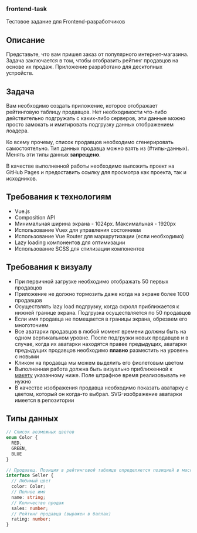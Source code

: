 ### frontend-task
Тестовое задание для Frontend-разработчиков

## Описание

Представьте, что вам пришел заказ от популярного интернет-магазина. Задача заключается в том, чтобы отобразить рейтинг продавцов на основе их продаж. Приложение разработано для десктопных устройств.

## Задача
Вам необходимо создать приложение, которое отображает рейтинговую таблицу продавцов. Нет необходимости что-либо действительно подгружать с каких-либо серверов, эти данные можно просто замокать и имитировать подгрузку данных отображением лоадера.

Ко всему прочему, список продавцов необходимо сгенерировать самостоятельно. Тип данных продавца можно взять из (#типы-данных). Менять эти типы данных **запрещено**.

В качестве выполненной работы необходимо выложить проект на GitHub Pages и предоставить ссылку для просмотра как проекта, так и исходников.

## Требования к технологиям
- Vue.js
- Composition API
- Минимальная ширина экрана - 1024px. Максимальная - 1920px
- Использование Vuex для управления состоянием
- Использование Vue Router для маршрутизации (если необходимо)
- Lazy loading компонентов для оптимизации
- Использование SCSS для стилизации компонентов

## Требования к визуалу
- При первичной загрузке необходимо отображать 50 первых продавцов
- Приложение не должно тормозить даже когда на экране более 1000 продавцов
- Осуществлять lazy load подгрузку, когда скролл приближается к нижней границе экрана. Подгрузка осуществляется по 50 продавцов
- Если имя продавца не помещается в границы экрана, обрезаем его многоточием
- Все аватарки продавцов в любой момент времени должны быть на одном вертикальном уровне. После подгрузки новых продавцов и в случае, когда их аватарки находятся правее предыдущих, аватарки предыдущих продавцов необходимо **плавно** разместить на уровень с новыми
- Кликом на продавца мы можем выделить его фиолетовым цветом
- Выполненная работа должна быть визуально приближенной к [макету](#макет) указанному ниже. Поле штрафное время реализовывать не нужно
- В качестве изображения продавца необходимо показать аватарку с цветом, который он когда-то выбрал. SVG-изображение аватарки имеется в репозитории

## Типы данных
```typescript
// Список возможных цветов
enum Color {
  RED, 
  GREEN, 
  BLUE
}

// Продавец. Позиция в рейтинговой таблице определяется позицией в массиве продавцов
interface Seller {
  // Любимый цвет
  color: Color;
  // Полное имя
  name: string;
  // Количество продаж
  sales: number;
  // Рейтинг продавца (выражен в баллах)
  rating: number;
}
```
